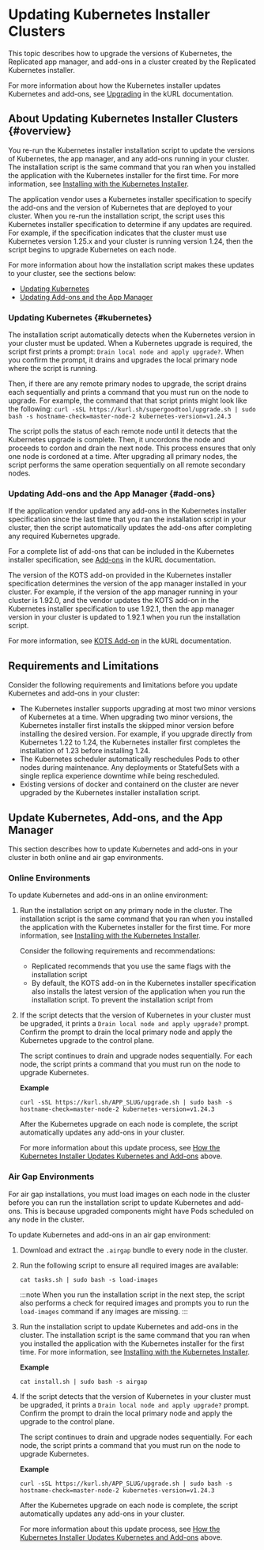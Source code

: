 # Updating Kubernetes Installer Clusters

This topic describes how to upgrade the versions of Kubernetes, the Replicated app manager, and add-ons in a cluster created by the Replicated Kubernetes installer.

For more information about how the Kubernetes installer updates Kubernetes and add-ons, see [Upgrading](https://kurl.sh/docs/install-with-kurl/upgrading) in the kURL documentation.

## About Updating Kubernetes Installer Clusters {#overview}

You re-run the Kubernetes installer installation script to update the versions of Kubernetes, the app manager, and any add-ons running in your cluster. The installation script is the same command that you ran when you installed the application with the Kubernetes installer for the first time. For more information, see [Installing with the Kubernetes Installer](installing-embedded-cluster).

The application vendor uses a Kubernetes installer specification to specify the add-ons and the version of Kubernetes that are deployed to your cluster. When you re-run the installation script, the script uses this Kubernetes installer specification to determine if any updates are required. For example, if the specification indicates that the cluster must use Kubernetes version 1.25.x and your cluster is running version 1.24, then the script begins to upgrade Kubernetes on each node. 

For more information about how the installation script makes these updates to your cluster, see the sections below:
* [Updating Kubernetes](#kubernetes)
* [Updating Add-ons and the App Manager](#add-ons)

### Updating Kubernetes {#kubernetes}

The installation script automatically detects when the Kubernetes version in your cluster must be updated. When a Kubernetes upgrade is required, the script first prints a prompt: `Drain local node and apply upgrade?`. When you confirm the prompt, it drains and upgrades the local primary node where the script is running.

Then, if there are any remote primary nodes to upgrade, the script drains each sequentially and prints a command that you must run on the node to upgrade. For example, the command that that script prints might look like the following: `curl -sSL https://kurl.sh/supergoodtool/upgrade.sh | sudo bash -s hostname-check=master-node-2 kubernetes-version=v1.24.3`

The script polls the status of each remote node until it detects that the Kubernetes upgrade is complete. Then, it uncordons the node and proceeds to cordon and drain the next node. This process ensures that only one node is cordoned at a time. After upgrading all primary nodes, the script performs the same operation sequentially on all remote secondary nodes.

### Updating Add-ons and the App Manager {#add-ons}

If the application vendor updated any add-ons in the Kubernetes installer specification since the last time that you ran the installation script in your cluster, then the script automatically updates the add-ons after completing any required Kubernetes upgrade.

For a complete list of add-ons that can be included in the Kubernetes installer specification, see [Add-ons](https://kurl.sh/docs/add-ons/antrea) in the kURL documentation.  

The version of the KOTS add-on provided in the Kubernetes installer specification determines the version of the app manager installed in your cluster. For example, if the version of the app manager running in your cluster is 1.92.0, and the vendor updates the KOTS add-on in the Kubernetes installer specification to use 1.92.1, then the app manager version in your cluster is updated to 1.92.1 when you run the installation script.

For more information, see [KOTS Add-on](https://kurl.sh/docs/add-ons/kots) in the kURL documentation.

## Requirements and Limitations

Consider the following requirements and limitations before you update Kubernetes and add-ons in your cluster:

* The Kubernetes installer supports upgrading at most two minor versions of Kubernetes at a time. When upgrading two minor versions, the Kubernetes installer first installs the skipped minor version before installing the desired version. For example, if you upgrade directly from Kubernetes 1.22 to 1.24, the Kubernetes installer first completes the installation of 1.23 before installing 1.24.
* The Kubernetes scheduler automatically reschedules Pods to other nodes during maintenance. Any deployments or StatefulSets with a single replica experience downtime while being rescheduled.
* Existing versions of docker and containerd on the cluster are never upgraded by the Kubernetes installer installation script.

## Update Kubernetes, Add-ons, and the App Manager

This section describes how to update Kubernetes and add-ons in your cluster in both online and air gap environments.

### Online Environments

To update Kubernetes and add-ons in an online environment:

1. Run the installation script on any primary node in the cluster. The installation script is the same command that you ran when you installed the application with the Kubernetes installer for the first time. For more information, see [Installing with the Kubernetes Installer](installing-embedded-cluster).

   Consider the following requirements and recommendations:
      * Replicated recommends that you use the same flags with the installation script 
      * By default, the KOTS add-on in the Kubernetes installer specification also installs the latest version of the application when you run the installation script. To prevent the installation script from  

1. If the script detects that the version of Kubernetes in your cluster must be upgraded, it prints a `Drain local node and apply upgrade?` prompt. Confirm the prompt to drain the local primary node and apply the Kubernetes upgrade to the control plane.

   The script continues to drain and upgrade nodes sequentially. For each node, the script prints a command that you must run on the node to upgrade Kubernetes. 

   **Example**

   ```
   curl -sSL https://kurl.sh/APP_SLUG/upgrade.sh | sudo bash -s hostname-check=master-node-2 kubernetes-version=v1.24.3
   ```

   After the Kubernetes upgrade on each node is complete, the script automatically updates any add-ons in your cluster.

   For more information about this update process, see [How the Kubernetes Installer Updates Kubernetes and Add-ons](#overview) above.
   

### Air Gap Environments

For air gap installations, you must load images on each node in the cluster before you can run the installation script to update Kubernetes and add-ons. This is because upgraded components might have Pods scheduled on any node in the cluster. 

To update Kubernetes and add-ons in an air gap environment:

1. Download and extract the `.airgap` bundle to every node in the cluster.

1. Run the following script to ensure all required images are available:

   ```
   cat tasks.sh | sudo bash -s load-images
   ```

   :::note
   When you run the installation script in the next step, the script also performs a check for required images and prompts you to run the `load-images` command if any images are missing.
   :::

1. Run the installation script to update Kubernetes and add-ons in the cluster. The installation script is the same command that you ran when you installed the application with the Kubernetes installer for the first time. For more information, see [Installing with the Kubernetes Installer](installing-embedded-cluster).

   **Example**

   ```
   cat install.sh | sudo bash -s airgap
   ```

1. If the script detects that the version of Kubernetes in your cluster must be upgraded, it prints a `Drain local node and apply upgrade?` prompt. Confirm the prompt to drain the local primary node and apply the upgrade to the control plane. 

    The script continues to drain and upgrade nodes sequentially. For each node, the script prints a command that you must run on the node to upgrade Kubernetes. 

   **Example**

   ```
   curl -sSL https://kurl.sh/APP_SLUG/upgrade.sh | sudo bash -s hostname-check=master-node-2 kubernetes-version=v1.24.3
   ```

   After the Kubernetes upgrade on each node is complete, the script automatically updates any add-ons in your cluster.

   For more information about this update process, see [How the Kubernetes Installer Updates Kubernetes and Add-ons](#overview) above.